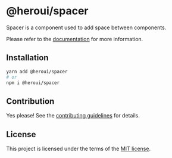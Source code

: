 # @heroui/spacer

Spacer is a component used to add space between components.

Please refer to the [documentation](https://heroui.com/docs/components/spacer) for more information.

## Installation

```sh
yarn add @heroui/spacer
# or
npm i @heroui/spacer
```

## Contribution

Yes please! See the
[contributing guidelines](https://github.com/frontio-ai/heroui/blob/master/CONTRIBUTING.md)
for details.

## License

This project is licensed under the terms of the
[MIT license](https://github.com/frontio-ai/heroui/blob/master/LICENSE).
